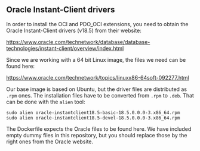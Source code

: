 ## Oracle Instant-Client drivers

In order to install the OCI and PDO_OCI extensions, you need to obtain the Oracle Instant-Client drivers (v18.5) from their website:

<https://www.oracle.com/technetwork/database/database-technologies/instant-client/overview/index.html>

Since we are working with a 64 bit Linux image, the files we need can be found here:

<https://www.oracle.com/technetwork/topics/linuxx86-64soft-092277.html>

Our base image is based on Ubuntu, but the driver files are distributed as `.rpm` ones. The installation files have to be converted from `.rpm` to `.deb`. That can be done with the `alien` tool:

    sudo alien oracle-instantclient18.5-basic-18.5.0.0.0-3.x86_64.rpm  
    sudo alien oracle-instantclient18.5-devel-18.5.0.0.0-3.x86_64.rpm

The Dockerfile expects the Oracle files to be found here. We have included empty dummy files in this repository, but you should replace those by the right ones from the Oracle website.
